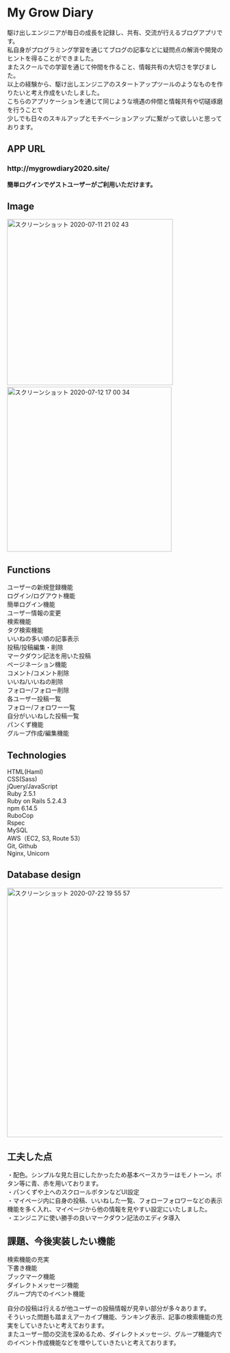 My Grow Diary
====

駆け出しエンジニアが毎日の成長を記録し、共有、交流が行えるブログアプリです。  
私自身がプログラミング学習を通じてブログの記事などに疑問点の解消や開発のヒントを得ることができました。  
またスクールでの学習を通じて仲間を作ること、情報共有の大切さを学びました。  
以上の経験から、駆け出しエンジニアのスタートアップツールのようなものを作りたいと考え作成をいたしました。    
こちらのアプリケーションを通じて同じような境遇の仲間と情報共有や切磋琢磨を行うことで  
少しでも日々のスキルアップとモチベーションアップに繋がって欲しいと思っております。

## APP URL

<h3>http://mygrowdiary2020.site/</h3>

**簡単ログインでゲストユーザーがご利用いただけます。**

## Image

<img width="387" alt="スクリーンショット 2020-07-11 21 02 43" src="https://user-images.githubusercontent.com/64174311/87223811-0184c300-c3bb-11ea-9610-d45625aa30a5.png">　<img width="384" alt="スクリーンショット 2020-07-12 17 00 34" src="https://user-images.githubusercontent.com/64174311/87241779-5bd85f00-c461-11ea-9476-e2ca474ac4bb.png">

## Functions

ユーザーの新規登録機能  
ログイン/ログアウト機能  
簡単ログイン機能  
ユーザー情報の変更  
検索機能  
タグ検索機能  
いいねの多い順の記事表示  
投稿/投稿編集・削除  
マークダウン記法を用いた投稿  
ページネーション機能  
コメント/コメント削除  
いいね/いいねの削除  
フォロー/フォロー削除  
各ユーザー投稿一覧  
フォロー/フォロワー一覧  
自分がいいねした投稿一覧  
パンくず機能  
グループ作成/編集機能

## Technologies

HTML(Haml)  
CSS(Sass)  
jQuery/JavaScript  
Ruby 2.5.1  
Ruby on Rails 5.2.4.3  
npm 6.14.5  
RuboCop  
Rspec  
MySQL  
AWS（EC2, S3, Route 53）  
Git, Github  
Nginx, Unicorn

## Database design  

<img width="581" alt="スクリーンショット 2020-07-22 19 55 57" src="https://user-images.githubusercontent.com/64174311/88168522-84c4d500-cc55-11ea-94bb-753aa6b7f9a9.png">

## 工夫した点
・配色。シンプルな見た目にしたかったため基本ベースカラーはモノトーン。ボタン等に青、赤を用いております。  
・パンくずや上へのスクロールボタンなどUI設定  
・マイページ内に自身の投稿、いいねした一覧、フォローフォロワーなどの表示機能を多く入れ、マイページから他の情報を見やすい設定にいたしました。  
・エンジニアに使い勝手の良いマークダウン記法のエディタ導入  


## 課題、今後実装したい機能


検索機能の充実  
下書き機能  
ブックマーク機能  
ダイレクトメッセージ機能  
グループ内でのイベント機能  

自分の投稿は行えるが他ユーザーの投稿情報が見辛い部分が多々あります。    
そういった問題も踏まえアーカイブ機能、ランキング表示、記事の検索機能の充実をしていきたいと考えております。  
またユーザー間の交流を深めるため、ダイレクトメッセージ、グループ機能内でのイベント作成機能などを増やしていきたいと考えております。

